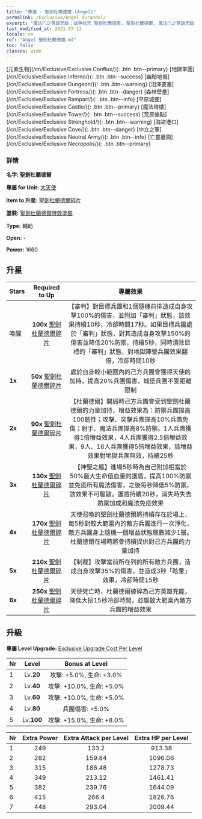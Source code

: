 ```yaml
---
title: "專屬 - 聖劍杜蘭德爾 (Angel)"
permalink: /Exclusive/Angel Durandel/
excerpt: "魔法门之英雄无敌：战争纪元 聖劍杜蘭德爾. 聖劍杜蘭德爾. 魔法门之英雄无敌：战争纪元 專屬 聖劍杜蘭德爾. 大天使 專屬."
last_modified_at: 2021-07-13
locale: cn
ref: "Angel 聖劍杜蘭德爾.md"
toc: false
classes: wide
---
```

 [元素生物](/cn/Exclusive/Exclusive Conflux/){: .btn .btn--primary} [地獄軍團](/cn/Exclusive/Exclusive Inferno/){: .btn .btn--success} [幽暗地城](/cn/Exclusive/Exclusive Dungeon/){: .btn .btn--warning} [沼澤要塞](/cn/Exclusive/Exclusive Fortress/){: .btn .btn--danger} [森林壁壘](/cn/Exclusive/Exclusive Rampart/){: .btn .btn--info} [平原城堡](/cn/Exclusive/Exclusive Castle/){: .btn .btn--primary} [魔法塔樓](/cn/Exclusive/Exclusive Tower/){: .btn .btn--success} [荒原據點](/cn/Exclusive/Exclusive Stronghold/){: .btn .btn--warning} [海盜港口](/cn/Exclusive/Exclusive Cove/){: .btn .btn--danger} [中立之軍](/cn/Exclusive/Exclusive Neutral Army/){: .btn .btn--info} [亡靈墓園](/cn/Exclusive/Exclusive Necropolis/){: .btn .btn--primary} 

### 詳情
 **名字: 聖劍杜蘭德爾** 

 **專屬 for Unit:** [大天使](/cn/units/Angel/) 

 **Item to 升星:** [聖劍杜蘭德爾碎片](/cn/Items/con_973/)

 **塗裝:** [聖劍杜蘭德爾特效塗裝](/cn/Items/con_641/)

 **Type:** 輔助

 **Open:** -

 **Power:** 1660

## 升星

  |     Stars    |  Required to Up | 專屬效果 |
  |:-------------|:---------------:|:---------------:|
  |  喚醒  | **100x** [聖劍杜蘭德爾碎片](/cn/Items/con_973/) | 【審判】對目標兵團和1個隨機前排造成自身攻擊100%的傷害，並附加「審判」狀態，該效果持續10秒，冷卻時間17秒。如果目標兵團處於「審判」狀態，對其造成自身攻擊150%的傷害並降低20%防禦，持續5秒，同時清除目標的「審判」狀態，對地獄陣營兵團效果翻倍，冷卻時間10秒 |
  | **1x** <i class="fas fa-star"/> | **50x** [聖劍杜蘭德爾碎片](/cn/Items/con_973/) | 處於自身較小範圍內的己方兵團會獲得天使的加持，提高20%兵團傷害，城堡兵團不受距離限制 |
  | **2x** <i class="fas fa-star"/> | **90x** [聖劍杜蘭德爾碎片](/cn/Items/con_973/) | 【杜蘭德爾】開局時己方兵團會受到聖劍杜蘭德爾的力量加持，增益效果為：防禦兵團提高100韌性；攻擊、突擊兵團提高10%兵團免傷；射手、魔法兵團提高8%防禦。1人兵團獲得1倍增益效果，4人兵團獲得2.5倍增益效果，9人、16人兵團獲得5倍增益效果，該增益效果對地獄兵團無效，持續25秒 |
  | **3x** <i class="fas fa-star"/> | **130x** [聖劍杜蘭德爾碎片](/cn/Items/con_973/) | 【神聖之軀】進場5秒時為自己附加相當於50%最大生命值血量的護盾，提高100%防禦並免疫所有魔法傷害，之後每秒降低5%防禦，該效果不可驅散。護盾持續20秒，消失時失去防禦加成和魔法免疫效果 |
  | **4x** <i class="fas fa-star"/> | **170x** [聖劍杜蘭德爾碎片](/cn/Items/con_973/) | 天使召喚的聖劍杜蘭德爾將持續存在於場上，每5秒對較大範圍內的敵方兵團進行一次淨化，敵方兵團身上隨機一個增益狀態層數減少1層。杜蘭德爾在場時將會持續提供對己方兵團的力量加持 |
  | **5x** <i class="fas fa-star"/> | **210x** [聖劍杜蘭德爾碎片](/cn/Items/con_973/) | 【制裁】攻擊當前所在列的所有敵方兵團，造成自身攻擊35%的傷害，並造成3秒「眩暈」效果，冷卻時間15秒 |
  | **6x** <i class="fas fa-star"/> | **250x** [聖劍杜蘭德爾碎片](/cn/Items/con_973/) | 天使死亡時，杜蘭德爾破碎為己方英雄充能，降低大招15秒冷卻時間，並驅散大範圍內敵方兵團的增益效果 |


## 升級
 **專屬 Level Upgrade:** [Exclusive Upgrade Cost Per Level](/Exclusive/ExclusiveUpgradeCostPerLevel/)

  |  Nr  |   Level  | Bonus at Level |
  |:-----|:--------:|:--------------:|
  | 1 | Lv.**20** | 攻擊: +5.0%, 生命: +3.0% |
  | 2 | Lv.**40** | 攻擊: +10.0%, 生命: +5.0% |
  | 3 | Lv.**60** | 攻擊: +10.0%, 生命: +5.0% |
  | 4 | Lv.**80** | 兵團傷害: +5.0% |
  | 5 | Lv.**100** | 攻擊: +15.0%, 生命: +8.0% |


  |  Nr  |  Extra Power | Extra Attack per Level | Extra HP per Level |
  |:-----|:--------:|:--------:|:--------:|
  | 1 | 249 | 133.2 | 913.38 |
  | 2 | 282 | 159.84 | 1096.06 |
  | 3 | 315 | 186.48 | 1278.73 |
  | 4 | 349 | 213.12 | 1461.41 |
  | 5 | 382 | 239.76 | 1644.09 |
  | 6 | 415 | 266.4 | 1826.76 |
  | 7 | 448 | 293.04 | 2009.44 |


